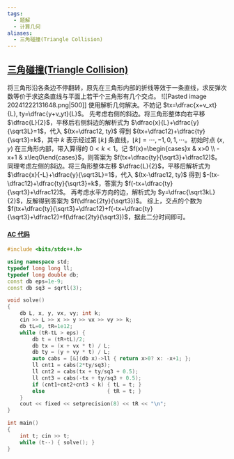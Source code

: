 ```yaml
---
tags:
  - 题解
  - 计算几何
aliases:
  - 三角碰撞(Triangle Collision)
---
```

## [三角碰撞(Triangle Collision)](https://ac.nowcoder.com/acm/contest/27249/F)

将三角形沿各条边不停翻转，原先在三角形内部的折线等效于一条直线，求反弹次数等价于求这条直线与平面上若干个三角形有几个交点。
![[Pasted image 20241222131648.png|500]]
使用解析几何解决。不妨记 $tx=\dfrac{x+v_xt}{L}, ty=\dfrac{y+v_yt}{L}$。
先考虑右侧的斜边。将三角形整体向右平移 $\dfrac{L}{2}$，平移后右侧斜边的解析式为 $\dfrac{x}{L}+\dfrac{y}{\sqrt3L}=1$，代入 $(tx+\dfrac12, ty)$ 得到 $(tx+\dfrac12)+\dfrac{ty}{\sqrt3}=k$，其中 $k$ 表示经过第 $\lfloor k\rfloor$ 条直线，$\lfloor k\rfloor=\cdots, -1, 0, 1, \cdots$。初始时点 $(x,y)$ 在三角形内部，带入算得的 $0<k<1$。记 $f(x)=\begin{cases}x & x>0 \\ -x+1 & x\leq0\end{cases}$，则答案为 $f(tx+\dfrac{ty}{\sqrt3}+\dfrac12)$。
同理考虑左侧的斜边。将三角形整体左移 $\dfrac{L}{2}$，平移后解析式为 $\dfrac{x}{-L}+\dfrac{y}{\sqrt3L}=1$，代入 $(tx-\dfrac12, ty)$ 得到 $-(tx-\dfrac12)+\dfrac{ty}{\sqrt3}=k$，答案为 $f(-tx+\dfrac{ty}{\sqrt3}+\dfrac12)$。
再考虑水平方向的边，解析式为 $y=\dfrac{\sqrt3kL}{2}$，反解得到答案为 $f(\dfrac{2ty}{\sqrt3})$。
综上，交点的个数为 $f(tx+\dfrac{ty}{\sqrt3}+\dfrac12)+f(-tx+\dfrac{ty}{\sqrt3}+\dfrac12)+f(\dfrac{2ty}{\sqrt3})$，据此二分时间即可。

#### [AC 代码](https://ac.nowcoder.com/acm/contest/view-submission?submissionId=74336632)

```cpp
#include <bits/stdc++.h>

using namespace std;
typedef long long ll;
typedef long double db;
const db eps=1e-9;
const db sq3 = sqrtl(3);

void solve()
{
    db L, x, y, vx, vy; int k;
    cin >> L >> x >> y >> vx >> vy >> k;
    db tL=0, tR=1e12;
    while (tR-tL > eps) {
        db t = (tR+tL)/2;
        db tx = (x + vx * t) / L;
        db ty = (y + vy * t) / L;
        auto cabs = [&](db x)->ll { return x>0? x: -x+1; };
        ll cnt1 = cabs(2*ty/sq3);
        ll cnt2 = cabs(tx + ty/sq3 + 0.5);
        ll cnt3 = cabs(-tx + ty/sq3 + 0.5);
        if (cnt1+cnt2+cnt3 < k) { tL = t; }
        else                    { tR = t; }
    }
    cout << fixed << setprecision(8) << tR << "\n";
}

int main()
{
    int t; cin >> t;
    while (t--) { solve(); }
}
```
